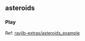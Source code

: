## asteroids

### Play

Ref: [raylib-extras/asteroids_example](https://github.com/raylib-extras/asteroids_example)
